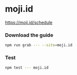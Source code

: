 # moji.id

https://moji.id/schedule

### Download the guide

```sh
npm run grab --- --site=moji.id
```

### Test

```sh
npm test --- moji.id
```
